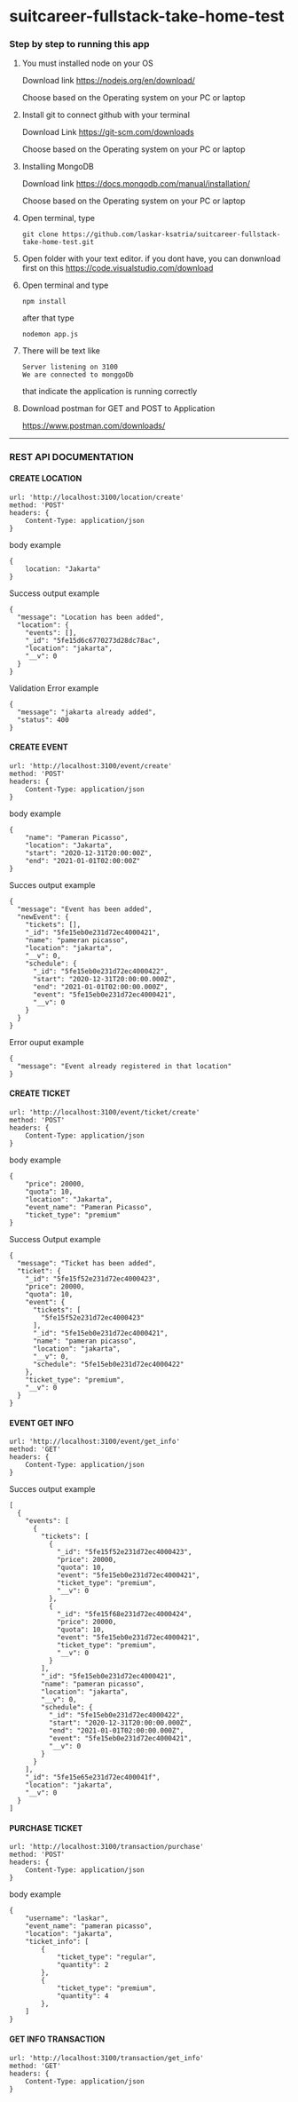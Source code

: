 # **suitcareer-fullstack-take-home-test**



### Step by step to running this app



1. You must installed node on your OS

   Download link https://nodejs.org/en/download/

   Choose based on the Operating system on your PC or laptop

2. Install git to connect github with your terminal

   Download Link https://git-scm.com/downloads

   Choose based on the Operating system on your PC or laptop

3. Installing MongoDB

   Download link https://docs.mongodb.com/manual/installation/

   Choose based on the Operating system on your PC or laptop

4. Open terminal, type 

   ```
   git clone https://github.com/laskar-ksatria/suitcareer-fullstack-take-home-test.git
   ```

5. Open folder with your text editor. if you dont have, you can donwnload first on this https://code.visualstudio.com/download

6. Open terminal and type

   ```
   npm install
   ```

   after that type

   ```
   nodemon app.js
   ```

7. There will be text like

   ```
   Server listening on 3100
   We are connected to monggoDb
   ```

   that indicate the application is running correctly

8. Download postman for GET and POST to Application

   https://www.postman.com/downloads/

   

------



### REST API DOCUMENTATION



#### **CREATE LOCATION**

```
url: 'http://localhost:3100/location/create'
method: 'POST'
headers: {
	Content-Type: application/json
}
```

body example

```
{
	location: "Jakarta"
}
```



Success output example

```
{
  "message": "Location has been added",
  "location": {
    "events": [],
    "_id": "5fe15d6c6770273d28dc78ac",
    "location": "jakarta",
    "__v": 0
  }
}
```

Validation Error example

```
{
  "message": "jakarta already added",
  "status": 400
}
```





#### **CREATE EVENT**

```
url: 'http://localhost:3100/event/create'
method: 'POST'
headers: {
	Content-Type: application/json
}
```

body example

```
{
    "name": "Pameran Picasso",
    "location": "Jakarta",
    "start": "2020-12-31T20:00:00Z",
    "end": "2021-01-01T02:00:00Z"
}
```



Succes output example

```
{
  "message": "Event has been added",
  "newEvent": {
    "tickets": [],
    "_id": "5fe15eb0e231d72ec4000421",
    "name": "pameran picasso",
    "location": "jakarta",
    "__v": 0,
    "schedule": {
      "_id": "5fe15eb0e231d72ec4000422",
      "start": "2020-12-31T20:00:00.000Z",
      "end": "2021-01-01T02:00:00.000Z",
      "event": "5fe15eb0e231d72ec4000421",
      "__v": 0
    }
  }
}
```



Error ouput example

```
{
  "message": "Event already registered in that location"
}
```



#### **CREATE TICKET**

```
url: 'http://localhost:3100/event/ticket/create'
method: 'POST'
headers: {
	Content-Type: application/json
}
```

body example

```
{
    "price": 20000,
    "quota": 10,
    "location": "Jakarta",
    "event_name": "Pameran Picasso",
    "ticket_type": "premium"
}
```

Success Output example

```
{
  "message": "Ticket has been added",
  "ticket": {
    "_id": "5fe15f52e231d72ec4000423",
    "price": 20000,
    "quota": 10,
    "event": {
      "tickets": [
        "5fe15f52e231d72ec4000423"
      ],
      "_id": "5fe15eb0e231d72ec4000421",
      "name": "pameran picasso",
      "location": "jakarta",
      "__v": 0,
      "schedule": "5fe15eb0e231d72ec4000422"
    },
    "ticket_type": "premium",
    "__v": 0
  }
}
```



#### **EVENT GET INFO**

```
url: 'http://localhost:3100/event/get_info'
method: 'GET'
headers: {
	Content-Type: application/json
}
```

Succes output example

```
[
  {
    "events": [
      {
        "tickets": [
          {
            "_id": "5fe15f52e231d72ec4000423",
            "price": 20000,
            "quota": 10,
            "event": "5fe15eb0e231d72ec4000421",
            "ticket_type": "premium",
            "__v": 0
          },
          {
            "_id": "5fe15f68e231d72ec4000424",
            "price": 20000,
            "quota": 10,
            "event": "5fe15eb0e231d72ec4000421",
            "ticket_type": "premium",
            "__v": 0
          }
        ],
        "_id": "5fe15eb0e231d72ec4000421",
        "name": "pameran picasso",
        "location": "jakarta",
        "__v": 0,
        "schedule": {
          "_id": "5fe15eb0e231d72ec4000422",
          "start": "2020-12-31T20:00:00.000Z",
          "end": "2021-01-01T02:00:00.000Z",
          "event": "5fe15eb0e231d72ec4000421",
          "__v": 0
        }
      }
    ],
    "_id": "5fe15e65e231d72ec400041f",
    "location": "jakarta",
    "__v": 0
  }
]
```



#### PURCHASE TICKET

```
url: 'http://localhost:3100/transaction/purchase'
method: 'POST'
headers: {
	Content-Type: application/json
}
```

body example

```
{
	"username": "laskar",
	"event_name": "pameran picasso",
	"location": "jakarta",
	"ticket_info": [
		{
			"ticket_type": "regular",
			"quantity": 2
		},
		{
			"ticket_type": "premium",
			"quantity": 4
		},
	]
}
```



#### GET INFO TRANSACTION

```
url: 'http://localhost:3100/transaction/get_info'
method: 'GET'
headers: {
	Content-Type: application/json
}
```

